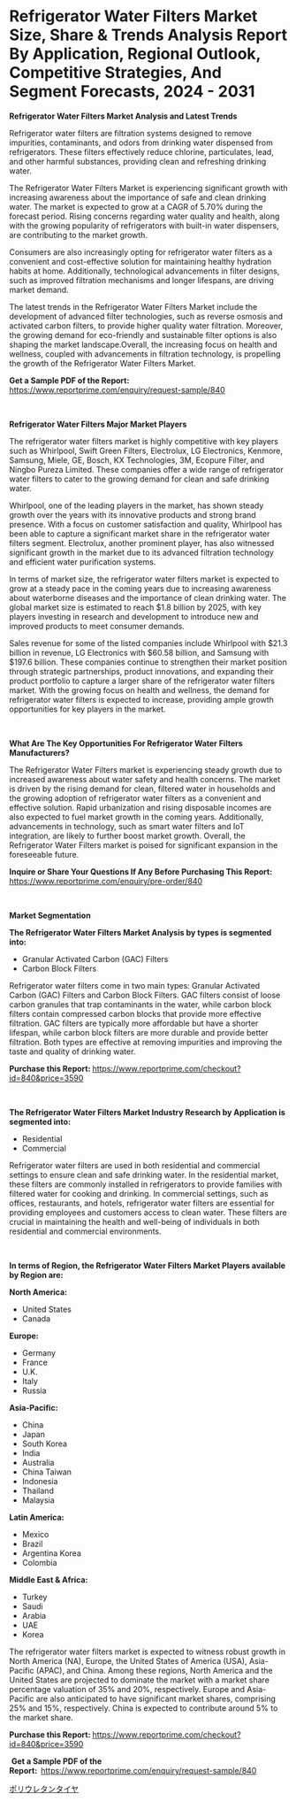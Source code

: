 <p><h1>Refrigerator Water Filters Market Size, Share & Trends Analysis Report By Application, Regional Outlook, Competitive Strategies, And Segment Forecasts, 2024 - 2031</h1></p><p><strong>Refrigerator Water Filters Market Analysis and Latest Trends</strong></p>
<p><p>Refrigerator water filters are filtration systems designed to remove impurities, contaminants, and odors from drinking water dispensed from refrigerators. These filters effectively reduce chlorine, particulates, lead, and other harmful substances, providing clean and refreshing drinking water.</p><p>The Refrigerator Water Filters Market is experiencing significant growth with increasing awareness about the importance of safe and clean drinking water. The market is expected to grow at a CAGR of 5.70% during the forecast period. Rising concerns regarding water quality and health, along with the growing popularity of refrigerators with built-in water dispensers, are contributing to the market growth.</p><p>Consumers are also increasingly opting for refrigerator water filters as a convenient and cost-effective solution for maintaining healthy hydration habits at home. Additionally, technological advancements in filter designs, such as improved filtration mechanisms and longer lifespans, are driving market demand.</p><p>The latest trends in the Refrigerator Water Filters Market include the development of advanced filter technologies, such as reverse osmosis and activated carbon filters, to provide higher quality water filtration. Moreover, the growing demand for eco-friendly and sustainable filter options is also shaping the market landscape.Overall, the increasing focus on health and wellness, coupled with advancements in filtration technology, is propelling the growth of the Refrigerator Water Filters Market.</p></p>
<p><strong>Get a Sample PDF of the Report:&nbsp;</strong> <a href="https://www.reportprime.com/enquiry/request-sample/840">https://www.reportprime.com/enquiry/request-sample/840</a></p>
<p>&nbsp;</p>
<p><strong>Refrigerator Water Filters Major Market Players</strong></p>
<p><p>The refrigerator water filters market is highly competitive with key players such as Whirlpool, Swift Green Filters, Electrolux, LG Electronics, Kenmore, Samsung, Miele, GE, Bosch, KX Technologies, 3M, Ecopure Filter, and Ningbo Pureza Limited. These companies offer a wide range of refrigerator water filters to cater to the growing demand for clean and safe drinking water.</p><p>Whirlpool, one of the leading players in the market, has shown steady growth over the years with its innovative products and strong brand presence. With a focus on customer satisfaction and quality, Whirlpool has been able to capture a significant market share in the refrigerator water filters segment. Electrolux, another prominent player, has also witnessed significant growth in the market due to its advanced filtration technology and efficient water purification systems.</p><p>In terms of market size, the refrigerator water filters market is expected to grow at a steady pace in the coming years due to increasing awareness about waterborne diseases and the importance of clean drinking water. The global market size is estimated to reach $1.8 billion by 2025, with key players investing in research and development to introduce new and improved products to meet consumer demands.</p><p>Sales revenue for some of the listed companies include Whirlpool with $21.3 billion in revenue, LG Electronics with $60.58 billion, and Samsung with $197.6 billion. These companies continue to strengthen their market position through strategic partnerships, product innovations, and expanding their product portfolio to capture a larger share of the refrigerator water filters market. With the growing focus on health and wellness, the demand for refrigerator water filters is expected to increase, providing ample growth opportunities for key players in the market.</p></p>
<p>&nbsp;</p>
<p><strong>What Are The Key Opportunities For Refrigerator Water Filters Manufacturers?</strong></p>
<p><p>The Refrigerator Water Filters market is experiencing steady growth due to increased awareness about water safety and health concerns. The market is driven by the rising demand for clean, filtered water in households and the growing adoption of refrigerator water filters as a convenient and effective solution. Rapid urbanization and rising disposable incomes are also expected to fuel market growth in the coming years. Additionally, advancements in technology, such as smart water filters and IoT integration, are likely to further boost market growth. Overall, the Refrigerator Water Filters market is poised for significant expansion in the foreseeable future.</p></p>
<p><strong>Inquire or Share Your Questions If Any Before Purchasing This Report:</strong> <a href="https://www.reportprime.com/enquiry/pre-order/840">https://www.reportprime.com/enquiry/pre-order/840</a></p>
<p>&nbsp;</p>
<p><strong>Market Segmentation</strong></p>
<p><strong>The Refrigerator Water Filters Market Analysis by types is segmented into:</strong></p>
<p><ul><li>Granular Activated Carbon (GAC) Filters</li><li>Carbon Block Filters</li></ul></p>
<p><p>Refrigerator water filters come in two main types: Granular Activated Carbon (GAC) Filters and Carbon Block Filters. GAC filters consist of loose carbon granules that trap contaminants in the water, while carbon block filters contain compressed carbon blocks that provide more effective filtration. GAC filters are typically more affordable but have a shorter lifespan, while carbon block filters are more durable and provide better filtration. Both types are effective at removing impurities and improving the taste and quality of drinking water.</p></p>
<p><strong>Purchase this Report:&nbsp;</strong><a href="https://www.reportprime.com/checkout?id=840&price=3590">https://www.reportprime.com/checkout?id=840&price=3590</a></p>
<p>&nbsp;</p>
<p><strong>The Refrigerator Water Filters Market Industry Research by Application is segmented into:</strong></p>
<p><ul><li>Residential</li><li>Commercial</li></ul></p>
<p><p>Refrigerator water filters are used in both residential and commercial settings to ensure clean and safe drinking water. In the residential market, these filters are commonly installed in refrigerators to provide families with filtered water for cooking and drinking. In commercial settings, such as offices, restaurants, and hotels, refrigerator water filters are essential for providing employees and customers access to clean water. These filters are crucial in maintaining the health and well-being of individuals in both residential and commercial environments.</p></p>
<p>&nbsp;</p>
<p><strong>In terms of Region, the Refrigerator Water Filters Market Players available by Region are:</strong></p>
<p>
    <p> <strong> North America: </strong>
        <ul>
            <li>United States</li>
            <li>Canada</li>
        </ul>
        </p> 
    <p> <strong> Europe: </strong>
        <ul>
            <li>Germany</li>
            <li>France</li>
            <li>U.K.</li>
            <li>Italy</li>
            <li>Russia</li>
        </ul>
        </p> 
    <p> <strong> Asia-Pacific: </strong>
        <ul>
            <li>China</li>
            <li>Japan</li>
            <li>South Korea</li>
            <li>India</li>
            <li>Australia</li>
            <li>China Taiwan</li>
            <li>Indonesia</li>
            <li>Thailand</li>
            <li>Malaysia</li>
        </ul>
        </p> 
    <p> <strong> Latin America: </strong>
        <ul>
            <li>Mexico</li>
            <li>Brazil</li>
            <li>Argentina Korea</li>
            <li>Colombia</li>
        </ul>
        </p> 
    <p> <strong> Middle East & Africa: </strong>
        <ul>
            <li>Turkey</li>
            <li>Saudi</li>
            <li>Arabia</li>
            <li>UAE</li>
            <li>Korea</li>
        </ul>
    </p>
    </p>
<p><p>The refrigerator water filters market is expected to witness robust growth in North America (NA), Europe, the United States of America (USA), Asia-Pacific (APAC), and China. Among these regions, North America and the United States are projected to dominate the market with a market share percentage valuation of 35% and 20%, respectively. Europe and Asia-Pacific are also anticipated to have significant market shares, comprising 25% and 15%, respectively. China is expected to contribute around 5% to the market share.</p></p>
<p><strong>Purchase this Report: </strong><a href="https://www.reportprime.com/checkout?id=840&price=3590">https://www.reportprime.com/checkout?id=840&price=3590</a></p>
<p>&nbsp;<strong>Get a Sample PDF of the Report:&nbsp;&nbsp;</strong><a href="https://www.reportprime.com/enquiry/request-sample/840">https://www.reportprime.com/enquiry/request-sample/840</a></p>
<p><strong></strong></p>
<p><p><a href="https://github.com/lababdou/Market-Research-Report-List-3/blob/main/68544292754.md">ポリウレタンタイヤ</a></p></p>